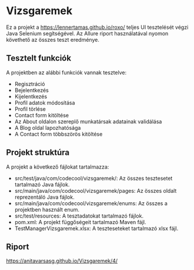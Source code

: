 # Vizsgaremek
Ez a projekt a https://lennertamas.github.io/roxo/ teljes UI tesztelését végzi Java Selenium segítségével. Az Allure riport használatával nyomon követhető az összes teszt eredménye.

## Tesztelt funkciók
A projektben az alábbi funkciók vannak tesztelve:

 - Regisztráció
 - Bejelentkezés
 - Kijelentkezés
 - Profil adatok módosítása
 - Profil törlése
 - Contact form kitöltése
 - Az About oldalon szereplő munkatársak adatainak validálása
 - A Blog oldal lapozhatósága
 - A Contact form többszörös kitöltése
 
## Projekt struktúra
A projekt a következő fájlokat tartalmazza:

 - src/test/java/com/codecool/vizsgaremek/: Az összes tesztesetet tartalmazó Java fájlok.
 - src/main/java/com/codecool/vizsgaremek/pages: Az összes oldalt reprezentáló Java fájlok.
 - src/main/java/com/codecool/vizsgaremek/enums: Az összes a projektben használt enum.
 - src/test/resources: A tesztadatokat tartalmazó fájlok.
 - pom.xml: A projekt függőségeit tartalmazó Maven fájl.
 - TestManagerVizsgaremek.xlsx: A teszteseteket tartalmazó xlsx fájl.

## Riport

https://anitavarsasg.github.io/Vizsgaremek/4/
